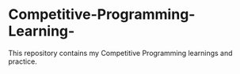 # Competitive-Programming-Learning-
This repository contains my Competitive Programming learnings and practice.
